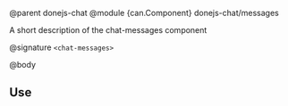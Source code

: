 @parent donejs-chat
@module {can.Component} donejs-chat/messages <chat-messages>

A short description of the chat-messages component

@signature `<chat-messages>`

@body

## Use

